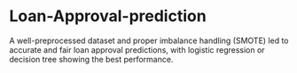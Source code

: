 # Loan-Approval-prediction
A well-preprocessed dataset and proper imbalance handling (SMOTE) led to accurate and fair loan approval predictions, with logistic regression or decision tree showing the best performance.
